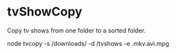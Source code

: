 # tvShowCopy
Copy tv shows from one folder to a sorted folder.

node tvcopy -s /downloads/ -d /tvshows -e .mkv.avi.mpg
